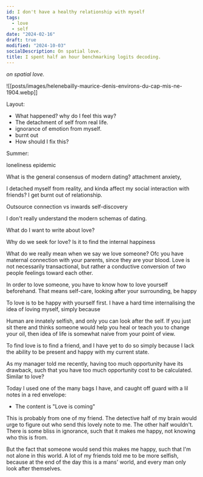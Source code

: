 ```yaml
---
id: I don't have a healthy relationship with myself
tags:
  - love
  - self
date: "2024-02-16"
draft: true
modified: "2024-10-03"
socialDescription: On spatial love.
title: I spent half an hour benchmarking logits decoding.
---
```


_on spatial love._

![[posts/images/helenebailly-maurice-denis-environs-du-cap-mis-ne-1904.webp]]

Layout:

- What happened? why do I feel this way?
- The detachment of self from real life.
- ignorance of emotion from myself.
- burnt out
- How should I fix this?

Summer:

loneliness epidemic

What is the general consensus of modern dating?
attachment anxiety,

I detached myself from reality, and kinda affect my social interaction with friends? I get burnt out of relationship.

Outsource connection vs inwards self-discovery

I don't really understand the modern schemas of dating.

What do I want to write about love?

Why do we seek for love? Is it to find the internal happiness

What do we really mean when we say we love someone? Ofc you have maternal connection with your parents, since they are your blood. Love is not necessarily transactional, but rather a conductive conversion of two people feelings toward each other.

In order to love someone, you have to know how to love yourself beforehand. That means self-care, looking after your surrounding, be happy

To love is to be happy with yourself first. I have a hard time internalising the idea of loving myself, simply because

Human are innately selfish, and only you can look after the self. If you just sit there and thinks someone would help you heal or teach you to change your oil, then idea of life is somewhat naive from your point of view.

To find love is to find a friend, and I have yet to do so simply because I lack the ability to be present and happy with my current state.

As my manager told me recently, having too much opportunity have its drawback, such that you have too much opportunity cost to be calculated. Similar to love?

Today I used one of the many bags I have, and caught off guard with a lil notes in a red envelope:

- The content is "Love is coming"

This is probably from one of my friend. The detective half of my brain would urge to figure out who send this lovely note to me. The other half wouldn't. There is some bliss in ignorance, such that it makes me happy, not knowing who this is from.

But the fact that someone would send this makes me happy, such that I'm not alone in this world.
A lot of my friends told me to be more selfish, because at the end of the day this is a mans' world, and every man only look after themselves.
